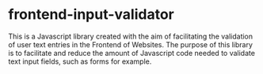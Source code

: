 # frontend-input-validator
This is a Javascript library created with the aim of facilitating the validation of user text entries in the Frontend of Websites. The purpose of this library is to facilitate and reduce the amount of Javascript code needed to validate text input fields, such as forms for example.
